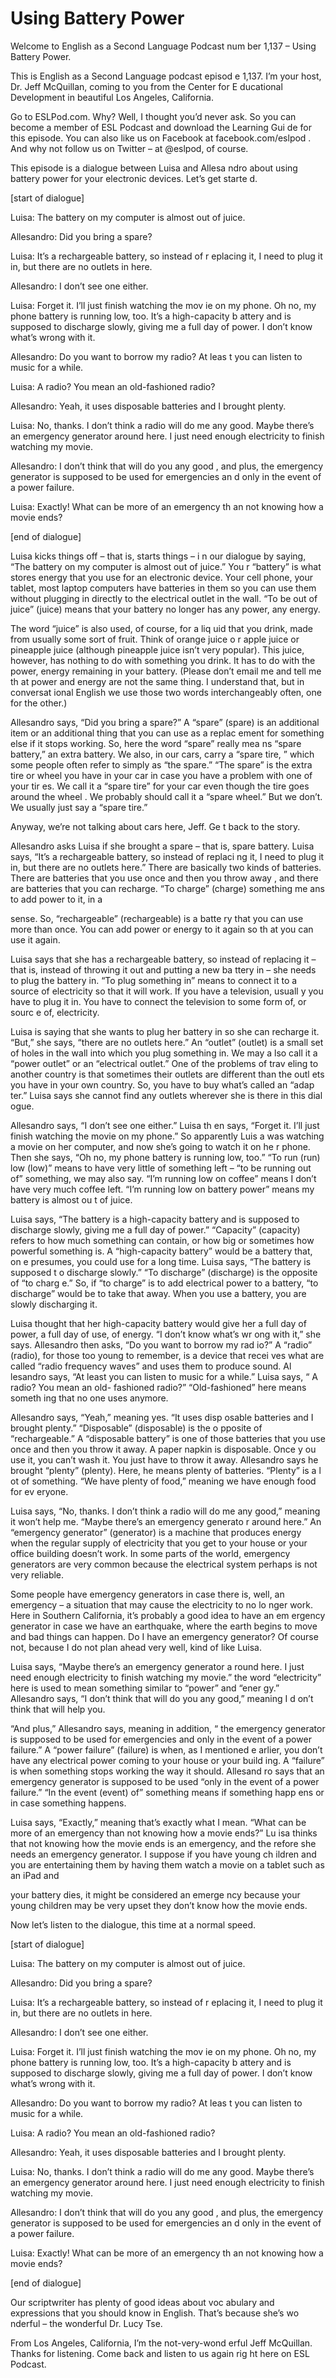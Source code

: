 # Using Battery Power

Welcome to English as a Second Language Podcast num ber 1,137 – Using Battery Power.

This is English as a Second Language podcast episod e 1,137. I’m your host, Dr. Jeff McQuillan, coming to you from the Center for E ducational Development in beautiful Los Angeles, California.

Go to ESLPod.com. Why? Well, I thought you’d never ask. So you can become a member of ESL Podcast and download the Learning Gui de for this episode. You can also like us on Facebook at facebook.com/eslpod . And why not follow us on Twitter – at @eslpod, of course.

This episode is a dialogue between Luisa and Allesa ndro about using battery power for your electronic devices. Let’s get starte d.

[start of dialogue]

Luisa: The battery on my computer is almost out of juice.

Allesandro: Did you bring a spare?

Luisa: It’s a rechargeable battery, so instead of r eplacing it, I need to plug it in, but there are no outlets in here.

Allesandro: I don’t see one either.

Luisa: Forget it. I’ll just finish watching the mov ie on my phone. Oh no, my phone battery is running low, too. It’s a high-capacity b attery and is supposed to discharge slowly, giving me a full day of power. I don’t know what’s wrong with it.

Allesandro: Do you want to borrow my radio? At leas t you can listen to music for a while.

Luisa: A radio? You mean an old-fashioned radio?

Allesandro: Yeah, it uses disposable batteries and I brought plenty.

Luisa: No, thanks. I don’t think a radio will do me  any good. Maybe there’s an emergency generator around here. I just need enough  electricity to finish watching my movie.

 Allesandro: I don’t think that will do you any good , and plus, the emergency generator is supposed to be used for emergencies an d only in the event of a power failure.

Luisa: Exactly! What can be more of an emergency th an not knowing how a movie ends?

[end of dialogue]

Luisa kicks things off – that is, starts things – i n our dialogue by saying, “The battery on my computer is almost out of juice.” You r “battery” is what stores energy that you use for an electronic device. Your cell phone, your tablet, most laptop computers have batteries in them so you can use them without plugging in directly to the electrical outlet in the wall. “To be out of juice” (juice) means that your battery no longer has any power, any energy.

The word “juice” is also used, of course, for a liq uid that you drink, made from usually some sort of fruit. Think of orange juice o r apple juice or pineapple juice (although pineapple juice isn’t very popular). This  juice, however, has nothing to do with something you drink. It has to do with the power, energy remaining in your battery. (Please don’t email me and tell me th at power and energy are not the same thing. I understand that, but in conversat ional English we use those two words interchangeably often, one for the other.)

Allesandro says, “Did you bring a spare?” A “spare”  (spare) is an additional item or an additional thing that you can use as a replac ement for something else if it stops working. So, here the word “spare” really mea ns “spare battery,” an extra battery. We also, in our cars, carry a “spare tire, ” which some people often refer to simply as “the spare.” “The spare” is the extra tire or wheel you have in your car in case you have a problem with one of your tir es. We call it a “spare tire” for your car even though the tire goes around the wheel . We probably should call it a “spare wheel.” But we don’t. We usually just say a “spare tire.”

Anyway, we’re not talking about cars here, Jeff. Ge t back to the story.

Allesandro asks Luisa if she brought a spare – that  is, spare battery. Luisa says, “It’s a rechargeable battery, so instead of replaci ng it, I need to plug it in, but there are no outlets here.” There are basically two  kinds of batteries. There are batteries that you use once and then you throw away , and there are batteries that you can recharge. “To charge” (charge) something me ans to add power to it, in a

sense. So, “rechargeable” (rechargeable) is a batte ry that you can use more than once. You can add power or energy to it again so th at you can use it again.

Luisa says that she has a rechargeable battery, so instead of replacing it – that is, instead of throwing it out and putting a new ba ttery in – she needs to plug the battery in. “To plug something in” means to connect  it to a source of electricity so that it will work. If you have a television, usuall y you have to plug it in. You have to connect the television to some form of, or sourc e of, electricity.

Luisa is saying that she wants to plug her battery in so she can recharge it. “But,” she says, “there are no outlets here.” An “outlet” (outlet) is a small set of holes in the wall into which you plug something in. We may a lso call it a “power outlet” or an “electrical outlet.” One of the problems of trav eling to another country is that sometimes their outlets are different than the outl ets you have in your own country. So, you have to buy what’s called an “adap ter.” Luisa says she cannot find any outlets wherever she is there in this dial ogue.

Allesandro says, “I don’t see one either.” Luisa th en says, “Forget it. I’ll just finish watching the movie on my phone.” So apparently Luis a was watching a movie on her computer, and now she’s going to watch it on he r phone. Then she says, “Oh no, my phone battery is running low, too.” “To run (run) low (low)” means to have very little of something left – “to be running out of” something, we may also say. “I’m running low on coffee” means I don’t have very  much coffee left. “I’m running low on battery power” means my battery is almost ou t of juice.

Luisa says, “The battery is a high-capacity battery  and is supposed to discharge slowly, giving me a full day of power.” “Capacity” (capacity) refers to how much something can contain, or how big or sometimes how powerful something is. A “high-capacity battery” would be a battery that, on e presumes, you could use for a long time. Luisa says, “The battery is supposed t o discharge slowly.” “To discharge” (discharge) is the opposite of “to charg e.” So, if “to charge” is to add electrical power to a battery, “to discharge” would  be to take that away. When you use a battery, you are slowly discharging it.

Luisa thought that her high-capacity battery would give her a full day of power, a full day of use, of energy. “I don’t know what’s wr ong with it,” she says. Allesandro then asks, “Do you want to borrow my rad io?” A “radio” (radio), for those too young to remember, is a device that recei ves what are called “radio frequency waves” and uses them to produce sound. Al lesandro says, “At least you can listen to music for a while.” Luisa says, “ A radio? You mean an old- fashioned radio?” “Old-fashioned” here means someth ing that no one uses anymore.

 Allesandro says, “Yeah,” meaning yes. “It uses disp osable batteries and I brought plenty.” “Disposable” (disposable) is the o pposite of “rechargeable.” A “disposable battery” is one of those batteries that  you use once and then you throw it away. A paper napkin is disposable. Once y ou use it, you can’t wash it. You just have to throw it away. Allesandro says he brought “plenty” (plenty). Here, he means plenty of batteries. “Plenty” is a l ot of something. “We have plenty of food,” meaning we have enough food for ev eryone.

Luisa says, “No, thanks. I don’t think a radio will  do me any good,” meaning it won’t help me. “Maybe there’s an emergency generato r around here.” An “emergency generator” (generator) is a machine that  produces energy when the regular supply of electricity that you get to your house or your office building doesn’t work. In some parts of the world, emergency  generators are very common because the electrical system perhaps is not  very reliable.

Some people have emergency generators in case there  is, well, an emergency – a situation that may cause the electricity to no lo nger work. Here in Southern California, it’s probably a good idea to have an em ergency generator in case we have an earthquake, where the earth begins to move and bad things can happen. Do I have an emergency generator? Of course  not, because I do not plan ahead very well, kind of like Luisa.

Luisa says, “Maybe there’s an emergency generator a round here. I just need enough electricity to finish watching my movie.” the word “electricity” here is used to mean something similar to “power” and “ener gy.” Allesandro says, “I don’t think that will do you any good,” meaning I d on’t think that will help you.

“And plus,” Allesandro says, meaning in addition, “ the emergency generator is supposed to be used for emergencies and only in the  event of a power failure.” A “power failure” (failure) is when, as I mentioned e arlier, you don’t have any electrical power coming to your house or your build ing. A “failure” is when something stops working the way it should. Allesand ro says that an emergency generator is supposed to be used “only in the event  of a power failure.” “In the event (event) of” something means if something happ ens or in case something happens.

Luisa says, “Exactly,” meaning that’s exactly what I mean. “What can be more of an emergency than not knowing how a movie ends?” Lu isa thinks that not knowing how the movie ends is an emergency, and the refore she needs an emergency generator. I suppose if you have young ch ildren and you are entertaining them by having them watch a movie on a  tablet such as an iPad and

your battery dies, it might be considered an emerge ncy because your young children may be very upset they don’t know how the movie ends.

Now let’s listen to the dialogue, this time at a normal speed.

[start of dialogue]

Luisa: The battery on my computer is almost out of juice.

Allesandro: Did you bring a spare?

Luisa: It’s a rechargeable battery, so instead of r eplacing it, I need to plug it in, but there are no outlets in here.

Allesandro: I don’t see one either.

Luisa: Forget it. I’ll just finish watching the mov ie on my phone. Oh no, my phone battery is running low, too. It’s a high-capacity b attery and is supposed to discharge slowly, giving me a full day of power. I don’t know what’s wrong with it.

Allesandro: Do you want to borrow my radio? At leas t you can listen to music for a while.

Luisa: A radio? You mean an old-fashioned radio?

Allesandro: Yeah, it uses disposable batteries and I brought plenty.

Luisa: No, thanks. I don’t think a radio will do me  any good. Maybe there’s an emergency generator around here. I just need enough  electricity to finish watching my movie.

Allesandro: I don’t think that will do you any good , and plus, the emergency generator is supposed to be used for emergencies an d only in the event of a power failure.

Luisa: Exactly! What can be more of an emergency th an not knowing how a movie ends?

[end of dialogue]

 Our scriptwriter has plenty of good ideas about voc abulary and expressions that you should know in English. That’s because she’s wo nderful – the wonderful Dr. Lucy Tse.

From Los Angeles, California, I’m the not-very-wond erful Jeff McQuillan. Thanks for listening. Come back and listen to us again rig ht here on ESL Podcast.

